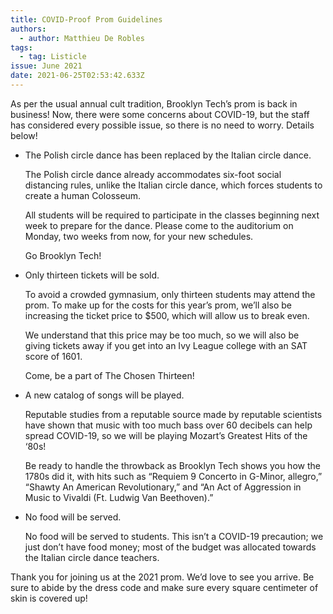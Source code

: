 ```yaml
---
title: COVID-Proof Prom Guidelines
authors:
  - author: Matthieu De Robles
tags:
  - tag: Listicle
issue: June 2021
date: 2021-06-25T02:53:42.633Z
---
```

As per the usual annual cult tradition, Brooklyn Tech’s prom is back in business! Now, there were some concerns about COVID-19, but the staff has considered every possible issue, so there is no need to worry. Details below! 

* The Polish circle dance has been replaced by the Italian circle dance.

    The Polish circle dance already accommodates six-foot social distancing rules, unlike the Italian circle dance, which forces students to create a human Colosseum. 

    All students will be required to participate in the classes beginning next week to prepare for the dance. Please come to the auditorium on Monday, two weeks from now, for your new schedules. 

    Go Brooklyn Tech! 

* Only thirteen tickets will be sold.

    To avoid a crowded gymnasium, only thirteen students may attend the prom. To make up for the costs for this year’s prom, we’ll also be increasing the ticket price to $500, which will allow us to break even. 

    We understand that this price may be too much, so we will also be giving tickets away if you get into an Ivy League college with an SAT score of 1601. 

    Come, be a part of The Chosen Thirteen! 

* A new catalog of songs will be played.

    Reputable studies from a reputable source made by reputable scientists have shown that music with too much bass over 60 decibels can help spread COVID-19, so we will be playing Mozart’s Greatest Hits of the ‘80s! 

    Be ready to handle the throwback as Brooklyn Tech shows you how the 1780s did it, with hits such as “Requiem 9 Concerto in G-Minor, allegro,” “Shawty An American Revolutionary,” and “An Act of Aggression in Music to Vivaldi (Ft. Ludwig Van Beethoven).” 

* No food will be served.

    No food will be served to students. This isn’t a COVID-19 precaution; we just don’t have food money; most of the budget was allocated towards the Italian circle dance teachers. 

Thank you for joining us at the 2021 prom. We’d love to see you arrive. Be sure to abide by the dress code and make sure every square centimeter of skin is covered up!